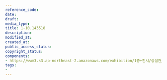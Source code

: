 ```yaml
---
reference_code: 
date: 
draft: 
media_type: 
title: 1-10.143518
description: 
modified_at: 
created_at: 
public_access_status: 
copyright_status: 
components:
- https://wwm3.s3.ap-northeast-2.amazonaws.com/exhibition/1층+전시/상설관/상설관1+왼편/1-10.143518.jpg
tags:
- 
---
```

